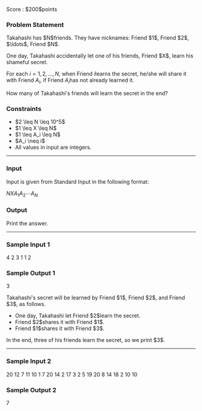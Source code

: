 
<div>

<span>

<span>

<p>
Score : $200$points
</p>

<div>

<section>

### **Problem Statement**

<p>
Takahashi has $N$friends. They have nicknames: Friend $1$, Friend $2$, $\ldots$, Friend $N$.
</p>

<p>
One day, Takahashi accidentally let one of his friends, Friend $X$, learn his shameful secret.

For each $i = 1, 2, \ldots, N$, when Friend $i$learns the secret, he/she will share it with Friend $A_i$, if Friend $A_i$has not already learned it.
</p>

<p>
How many of Takahashi's friends will learn the secret in the end?
</p>

</section>

</div>

<div>

<section>

### **Constraints**

<ul>

<li>
$2 \leq N \leq 10^5$
</li>

<li>
$1 \leq X \leq N$
</li>

<li>
$1 \leq A_i \leq N$
</li>

<li>
$A_i \neq i$
</li>

<li>
All values in input are integers.
</li>

</ul>

</section>

</div>

---

<div>

<div>

<section>

### **Input**

<p>
Input is given from Standard Input in the following format:
</p>

<div>

$N$$X$$A_1$$A_2$$\cdots$$A_N$
</div>

</section>

</div>

<div>

<section>

### **Output**

<p>
Print the answer.
</p>

</section>

</div>

</div>

---

<div>

<section>

### **Sample Input 1**

<div>

4 2
3 1 1 2

</div>

</section>

</div>

<div>

<section>

### **Sample Output 1**

<div>

3

</div>

<p>
Takahashi's secret will be learned by Friend $1$, Friend $2$, and Friend $3$, as follows.
</p>

<ul>

<li>
One day, Takahashi let Friend $2$learn the secret.
</li>

<li>
Friend $2$shares it with Friend $1$.
</li>

<li>
Friend $1$shares it with Friend $3$.
</li>

</ul>

<p>
In the end, three of his friends learn the secret, so we print $3$.
</p>

</section>

</div>

---

<div>

<section>

### **Sample Input 2**

<div>

20 12
7 11 10 1 7 20 14 2 17 3 2 5 19 20 8 14 18 2 10 10

</div>

</section>

</div>

<div>

<section>

### **Sample Output 2**

<div>

7

</div>

</section>

</div>

</span>

</span>

</div>
